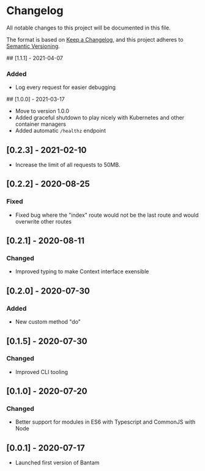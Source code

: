 # Changelog

All notable changes to this project will be documented in this file.

The format is based on [Keep a Changelog](https://keepachangelog.com/en/1.0.0/),
and this project adheres to [Semantic Versioning](https://semver.org/spec/v2.0.0.html).

## [1.1.1] - 2021-04-07

### Added

- Log every request for easier debugging

## [1.0.0] - 2021-03-17

- Move to version 1.0.0
- Added graceful shutdown to play nicely with Kubernetes and other container managers
- Added automatic `/healthz` endpoint

## [0.2.3] - 2021-02-10

- Increase the limit of all requests to 50MB.

## [0.2.2] - 2020-08-25

### Fixed

- Fixed bug where the "index" route would not be the last route and would overwrite other routes

## [0.2.1] - 2020-08-11

### Changed

- Improved typing to make Context interface exensible

## [0.2.0] - 2020-07-30

### Added

- New custom method "do"

## [0.1.5] - 2020-07-30

### Changed

- Improved CLI tooling

## [0.1.0] - 2020-07-20

### Changed

- Better support for modules in ES6 with Typescript and CommonJS with Node

## [0.0.1] - 2020-07-17

- Launched first version of Bantam
